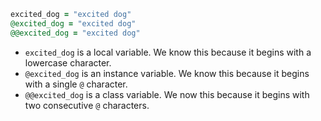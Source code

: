 ```ruby
excited_dog = "excited dog"
@excited_dog = "excited dog"
@@excited_dog = "excited dog"
```

- `excited_dog` is a local variable. We know this because it begins with a lowercase character.
- `@excited_dog` is an instance variable. We know this because it begins with a single `@` character.
- `@@excited_dog` is a class variable. We now this because it begins with two consecutive `@` characters.
